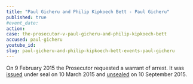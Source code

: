 ```yaml
---
title: "Paul Gicheru and Philip Kipkoech Bett - Paul Gicheru"
published: true
#event_date:
action:
case: the-prosecutor-v-paul-gicheru-and-philip-kipkoech-bett
accused: paul-gicheru
youtube_id:
slug: paul-gicheru-and-philip-kipkoech-bett-events-paul-gicheru
---
```


On 9 February 2015 the Prosecutor requested a warrant of arrest. It was [issued](https://www.icc-cpi.int/en_menus/icc/situations%20and%20cases/situations/situation%20icc%200109/related%20cases/ICC-01_09-01_15/court-records/chambers/ptcII/Pages/1.aspx) under seal on 10 March 2015 and [unsealed](https://www.icc-cpi.int/en_menus/icc/situations%20and%20cases/situations/situation%20icc%200109/related%20cases/ICC-01_09-01_15/court-records/chambers/ptcII/Pages/11.aspx) on 10 September 2015.

